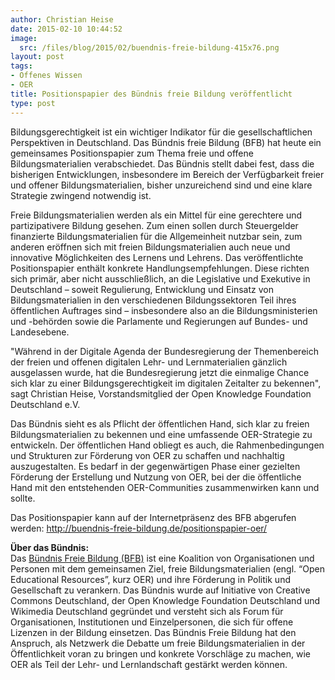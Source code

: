 ```yaml
---
author: Christian Heise
date: 2015-02-10 10:44:52
image:
  src: /files/blog/2015/02/buendnis-freie-bildung-415x76.png
layout: post
tags:
- Offenes Wissen
- OER
title: Positionspapier des Bündnis freie Bildung veröffentlicht
type: post
---
```

Bildungsgerechtigkeit ist ein wichtiger Indikator für die gesellschaftlichen Perspektiven in Deutschland. Das Bündnis freie Bildung (BFB) hat heute ein gemeinsames Positionspapier zum Thema freie und offene Bildungsmaterialien verabschiedet. Das Bündnis stellt dabei fest, dass die bisherigen Entwicklungen, insbesondere im Bereich der Verfügbarkeit freier und offener Bildungsmaterialien, bisher unzureichend sind und eine klare Strategie zwingend notwendig ist.

Freie Bildungsmaterialien werden als ein Mittel für eine gerechtere und partizipativere Bildung gesehen. Zum einen sollen durch Steuergelder finanzierte Bildungsmaterialien für die Allgemeinheit nutzbar sein, zum anderen eröffnen sich mit freien Bildungsmaterialien auch neue und innovative Möglichkeiten des Lernens und Lehrens. Das veröffentlichte Positionspapier enthält konkrete Handlungsempfehlungen. Diese richten sich primär, aber nicht ausschließlich, an die Legislative und Exekutive in Deutschland – soweit Regulierung, Entwicklung und Einsatz von Bildungsmaterialien in den verschiedenen Bildungssektoren Teil ihres öffentlichen Auftrages sind – insbesondere also an die Bildungsministerien und -behörden sowie die Parlamente und Regierungen auf Bundes- und Landesebene.

"Während in der Digitale Agenda der Bundesregierung der Themenbereich der freien und offenen digitalen Lehr- und Lernmaterialien gänzlich ausgelassen wurde, hat die Bundesregierung jetzt die einmalige Chance sich klar zu einer Bildungsgerechtigkeit im digitalen Zeitalter zu bekennen", sagt Christian Heise, Vorstandsmitglied der Open Knowledge Foundation Deutschland e.V.

Das Bündnis sieht es als Pflicht der öffentlichen Hand, sich klar zu freien Bildungsmaterialien zu bekennen und eine umfassende OER-Strategie zu entwickeln. Der öffentlichen Hand obliegt es auch, die Rahmenbedingungen und Strukturen zur Förderung von OER zu schaffen und nachhaltig auszugestalten. Es bedarf in der gegenwärtigen Phase einer gezielten Förderung der Erstellung und Nutzung von OER, bei der die öffentliche Hand mit den entstehenden OER-Communities zusammenwirken kann und sollte.

Das Positionspapier kann auf der Internetpräsenz des BFB abgerufen werden: <http://buendnis-freie-bildung.de/positionspapier-oer/>

**Über das Bündnis:**  
Das [Bündnis Freie Bildung (BFB)](http://buendnis-freie-bildung.de) ist eine Koalition von Organisationen und Personen mit dem gemeinsamen Ziel, freie Bildungsmaterialien (engl. “Open Educational Resources”, kurz OER) und ihre Förderung in Politik und Gesellschaft zu verankern. Das Bündnis wurde auf Initiative von Creative Commons Deutschland, der Open Knowledge Foundation Deutschland und Wikimedia Deutschland gegründet und versteht sich als Forum für Organisationen, Institutionen und Einzelpersonen, die sich für offene Lizenzen in der Bildung einsetzen. Das Bündnis Freie Bildung hat den Anspruch, als Netzwerk die Debatte um freie Bildungsmaterialien in der Öffentlichkeit voran zu bringen und konkrete Vorschläge zu machen, wie OER als Teil der Lehr- und Lernlandschaft gestärkt werden können.